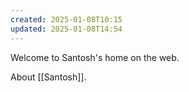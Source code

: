 ```yaml
---
created: 2025-01-08T10:15
updated: 2025-01-08T14:54
---
```

Welcome to Santosh's home on the web.

About [[Santosh]].